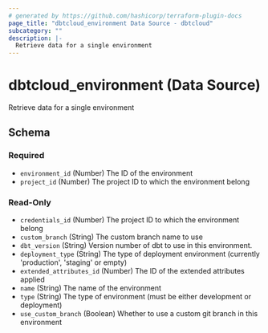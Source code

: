 ```yaml
---
# generated by https://github.com/hashicorp/terraform-plugin-docs
page_title: "dbtcloud_environment Data Source - dbtcloud"
subcategory: ""
description: |-
  Retrieve data for a single environment
---
```


# dbtcloud_environment (Data Source)

Retrieve data for a single environment



<!-- schema generated by tfplugindocs -->
## Schema

### Required

- `environment_id` (Number) The ID of the environment
- `project_id` (Number) The project ID to which the environment belong

### Read-Only

- `credentials_id` (Number) The project ID to which the environment belong
- `custom_branch` (String) The custom branch name to use
- `dbt_version` (String) Version number of dbt to use in this environment.
- `deployment_type` (String) The type of deployment environment (currently 'production', 'staging' or empty)
- `extended_attributes_id` (Number) The ID of the extended attributes applied
- `name` (String) The name of the environment
- `type` (String) The type of environment (must be either development or deployment)
- `use_custom_branch` (Boolean) Whether to use a custom git branch in this environment
